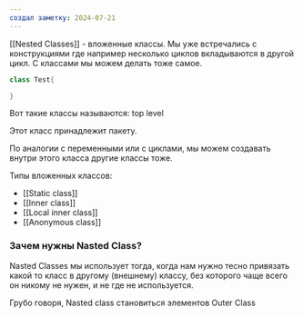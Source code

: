 ```yaml
---
создал заметку: 2024-07-21
---
```

[[Nested Classes]] - вложенные классы. Мы уже встречались с конструкциями где например несколько циклов вкладываются в другой цикл.
С классами мы можем делать тоже самое. 

```java
class Test{  

}
```
Вот такие классы называются: top level

Этот класс принадлежит пакету.

По аналогии с переменными или с циклами, мы можем создавать внутри этого класса другие классы тоже.

Типы вложенных классов:
- [[Static class]]
- [[Inner class]]
- [[Local inner class]]
- [[Anonymous class]]

### Зачем нужны Nasted Class? 

Nasted Classes мы использует тогда, когда нам нужно тесно привязать какой то класс в другому (внешнему) классу, без которого чаще всего он никому не нужен, и не где не используется.

Грубо говоря, Nasted class становиться элементов Outer Class 
